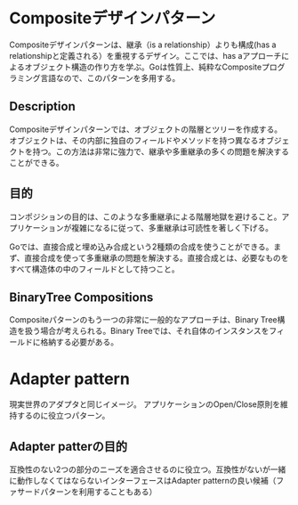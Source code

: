 # Compositeデザインパターン

Compositeデザインパターンは、継承（is a relationship）よりも構成(has a relationshipと定義される）を重視するデザイン。ここでは、has aアプローチによるオブジェクト構造の作り方を学ぶ。Goは性質上、純粋なCompositeプログラミング言語なので、このパターンを多用する。

## Description

Compositeデザインパターンでは、オブジェクトの階層とツリーを作成する。オブジェクトは、その内部に独自のフィールドやメソッドを持つ異なるオブジェクトを持つ。この方法は非常に強力で、継承や多重継承の多くの問題を解決することができる。

## 目的

コンポジションの目的は、このような多重継承による階層地獄を避けること。アプリケーションが複雑になるに従って、多重継承は可読性を著しく下げる。

Goでは、直接合成と埋め込み合成という2種類の合成を使うことができる。まず、直接合成を使って多重継承の問題を解決する。直接合成とは、必要なものをすべて構造体の中のフィールドとして持つこと。

## BinaryTree Compositions

Compositeパターンのもう一つの非常に一般的なアプローチは、Binary Tree構造を扱う場合が考えられる。Binary Treeでは、それ自体のインスタンスをフィールドに格納する必要がある。

# Adapter pattern

現実世界のアダプタと同じイメージ。
アプリケーションのOpen/Close原則を維持するのに役立つパターン。

## Adapter patterの目的

互換性のない2つの部分のニーズを適合させるのに役立つ。互換性がないが一緒に動作しなくてはならないインターフェースはAdapter patternの良い候補（ファサードパターンを利用することもある）





